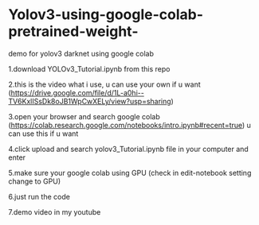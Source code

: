# Yolov3-using-google-colab-pretrained-weight-
demo for yolov3 darknet using google colab

1.download YOLOv3_Tutorial.ipynb from this repo 

2.this is the video what i use, u can use your own if u want (https://drive.google.com/file/d/1L-a0hi--TV6KxlISsDk8oJB1WpCwXELy/view?usp=sharing)

3.open your browser and search google colab  (https://colab.research.google.com/notebooks/intro.ipynb#recent=true) u can use this if u want

4.click upload and search yolov3_Tutorial.ipynb file in your computer and enter

5.make sure your google colab using GPU (check in edit-notebook setting change to GPU)

6.just run the code 

7.demo video in my youtube 


















